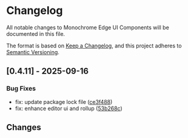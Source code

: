 # Changelog

All notable changes to Monochrome Edge UI Components will be documented in this file.

The format is based on [Keep a Changelog](https://keepachangelog.com/en/1.0.0/),
and this project adheres to [Semantic Versioning](https://semver.org/spec/v2.0.0.html).

## [0.4.11] - 2025-09-16

### Bug Fixes

- fix: update package lock file ([ce3f488](../../commit/ce3f488f347fcd2a75bf5fb130b9d4122fcd7958))
- fix: enhance editor ui and rollup ([53b268c](../../commit/53b268cd798c5c923f3f971ae77f7c89f31456c6))

## Changes


